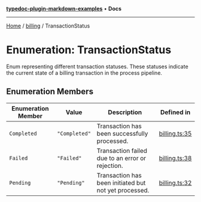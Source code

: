 [**typedoc-plugin-markdown-examples**](../../README.md) • **Docs**

***

[Home](../../README.md) / [billing](../README.md) / TransactionStatus

# Enumeration: TransactionStatus

Enum representing different transaction statuses.
These statuses indicate the current state of a billing transaction in the process pipeline.

## Enumeration Members

| Enumeration Member | Value | Description | Defined in |
| ------ | ------ | ------ | ------ |
| `Completed` | `"Completed"` | Transaction has been successfully processed. | [billing.ts:35](https://github.com/typedoc2md/typedoc-plugin-markdown-examples/blob/main/dummy-api/src/billing.ts#L35) |
| `Failed` | `"Failed"` | Transaction failed due to an error or rejection. | [billing.ts:38](https://github.com/typedoc2md/typedoc-plugin-markdown-examples/blob/main/dummy-api/src/billing.ts#L38) |
| `Pending` | `"Pending"` | Transaction has been initiated but not yet processed. | [billing.ts:32](https://github.com/typedoc2md/typedoc-plugin-markdown-examples/blob/main/dummy-api/src/billing.ts#L32) |
